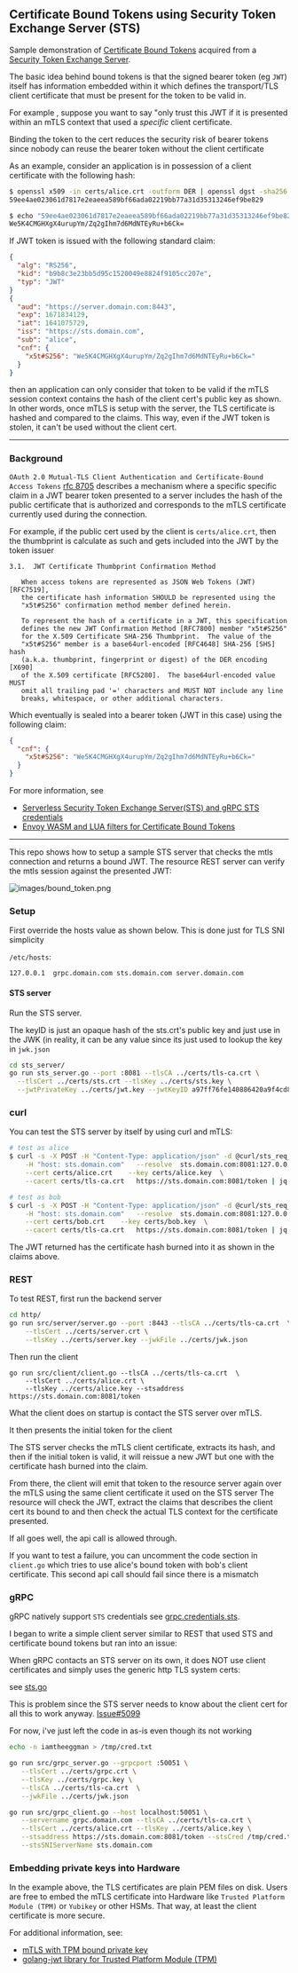 ## Certificate Bound Tokens using Security Token Exchange Server (STS)

Sample demonstration of [Certificate Bound Tokens](https://tools.ietf.org/html/rfc8705) acquired from a [Security Token Exchange Server](https://datatracker.ietf.org/doc/html/rfc8693).

The basic idea behind bound tokens is that the signed bearer token (eg `JWT`) itself has information embedded within it which defines the transport/TLS client certificate that must be present for the token to be valid in.

For example , suppose you want to say "only trust this JWT if it is presented within an mTLS context that used a _specific_ client certificate.

Binding the token to the cert reduces the security risk of bearer tokens since nobody can reuse the bearer token without the client certificate

As an example, consider an application is in possession of a client certificate with the following hash:

```bash
$ openssl x509 -in certs/alice.crt -outform DER | openssl dgst -sha256 | cut -d" " -f2
59ee4ae023061d7817e2eaeea589bf66ada02219bb77a31d35313246ef9be829

$ echo "59ee4ae023061d7817e2eaeea589bf66ada02219bb77a31d35313246ef9be829" | xxd -r -p - | openssl enc -a 
We5K4CMGHXgX4urupYm/Zq2gIhm7d6MdNTEyRu+b6Ck=
```

If JWT token is issued with the following standard claim:


```json
{
  "alg": "RS256",
  "kid": "b9b8c3e23bb5d95c1520049e8824f9105cc207e",
  "typ": "JWT"
}
{
  "aud": "https://server.domain.com:8443",
  "exp": 1671834129,
  "iat": 1641075729,
  "iss": "https://sts.domain.com",
  "sub": "alice",
  "cnf": {
    "x5t#S256": "We5K4CMGHXgX4urupYm/Zq2gIhm7d6MdNTEyRu+b6Ck="
  }
}
```

then an application can only consider that token to be valid if the mTLS session context contains the hash of the client cert's public key as shown.  In other words, once mTLS is setup with the server, the TLS certificate is hashed and compared to the claims.  This way, even if the JWT token is stolen, it can't be used without the client cert.

---

### Background

`OAuth 2.0 Mutual-TLS Client Authentication and Certificate-Bound Access Tokens` [rfc 8705](https://tools.ietf.org/html/rfc8705) describes a mechanism where a specific specific claim in a JWT bearer token presented to a server includes the hash of the public certificate that is authorized and corresponds to the mTLS certificate currently used during the connection.

For example, if the public cert used by the client is `certs/alice.crt`, then the thumbprint is calculate as such and gets included into the JWT by the token issuer

```text
3.1.  JWT Certificate Thumbprint Confirmation Method

   When access tokens are represented as JSON Web Tokens (JWT)[RFC7519],
   the certificate hash information SHOULD be represented using the
   "x5t#S256" confirmation method member defined herein.

   To represent the hash of a certificate in a JWT, this specification
   defines the new JWT Confirmation Method [RFC7800] member "x5t#S256"
   for the X.509 Certificate SHA-256 Thumbprint.  The value of the
   "x5t#S256" member is a base64url-encoded [RFC4648] SHA-256 [SHS] hash
   (a.k.a. thumbprint, fingerprint or digest) of the DER encoding [X690]
   of the X.509 certificate [RFC5280].  The base64url-encoded value MUST
   omit all trailing pad '=' characters and MUST NOT include any line
   breaks, whitespace, or other additional characters.
```

Which eventually is sealed into a bearer token (JWT in this case) using the following claim:

```json
{
  "cnf": {
    "x5t#S256": "We5K4CMGHXgX4urupYm/Zq2gIhm7d6MdNTEyRu+b6Ck="
  }
}
```

For more information, see

* [Serverless Security Token Exchange Server(STS) and gRPC STS credentials](https://github.com/salrashid123/sts_server)
* [Envoy WASM and LUA filters for Certificate Bound Tokens](https://github.com/salrashid123/envoy_cert_bound_token)

---

This repo shows how to setup a sample STS server that checks the mtls connection and returns a bound JWT.  The resource REST server can verify the mtls session against the presented JWT:


![images/bound_token.png](images/bound_token.png)


### Setup

First override the hosts value as shown below.  This is done just for TLS SNI simplicity

`/etc/hosts`:

```
127.0.0.1  grpc.domain.com sts.domain.com server.domain.com
```

#### STS server

Run the STS server.  

The keyID is just an opaque hash of the sts.crt's public key and just use in the JWK (in reality, it can be any value since its just used to lookup the key in `jwk.json`

```bash
cd sts_server/
go run sts_server.go --port :8081 --tlsCA ../certs/tls-ca.crt \
  --tlsCert ../certs/sts.crt --tlsKey ../certs/sts.key \
  --jwtPrivateKey ../certs/jwt.key --jwtKeyID a97ff76fe140886420a9f4cd8fedeab1514a45e9
```

### curl

You can test the STS server by itself by using curl and mTLS:

```bash
# test as alice
$ curl -s -X POST -H "Content-Type: application/json" -d @curl/sts_req_alice.json  \
    -H "host: sts.domain.com"   --resolve  sts.domain.com:8081:127.0.0.1 \
    --cert certs/alice.crt    --key certs/alice.key  \
    --cacert certs/tls-ca.crt   https://sts.domain.com:8081/token | jq '.'

# test as bob
$ curl -s -X POST -H "Content-Type: application/json" -d @curl/sts_req_bob.json  \
    -H "host: sts.domain.com"   --resolve  sts.domain.com:8081:127.0.0.1 \
    --cert certs/bob.crt    --key certs/bob.key  \
    --cacert certs/tls-ca.crt   https://sts.domain.com:8081/token | jq '.'
```

The JWT returned has the certificate hash burned into it as shown in the claims above.

### REST

To test REST, first run the backend server

```bash
cd http/
go run src/server/server.go --port :8443 --tlsCA ../certs/tls-ca.crt  \
    --tlsCert ../certs/server.crt \
    --tlsKey ../certs/server.key --jwkFile ../certs/jwk.json
```

Then run the client

```
go run src/client/client.go --tlsCA ../certs/tls-ca.crt  \
    --tlsCert ../certs/alice.crt \
    --tlsKey ../certs/alice.key --stsaddress https://sts.domain.com:8081/token
```

What the client does on startup is contact the STS server over mTLS.

It then presents the initial token for the client

The STS server checks the mTLS client certificate, extracts its hash, and then if the initial token is valid, it will reissue a new JWT but one with the certificate hash burned into the claim.

From there, the client will emit that token to the resource server again over the mTLS using the same client certificate it used on the STS server  The resource will check the JWT, extract the claims that describes the client cert its bound to and then check the actual TLS context for the certificate presented.

If all goes well, the api call is allowed through.

If you want to test a failure, you can uncomment the code section in `client.go` which tries to use alice's bound token with bob's client certificate.  This second api call should fail since there is a mismatch

### gRPC

gRPC natively support `STS` credentials see [grpc.credentials.sts](https://pkg.go.dev/google.golang.org/grpc/credentials/sts).

I began to write a simple client server similar to REST that used STS and certificate bound tokens but ran into an issue:

When gRPC contacts an STS server on its own, it does NOT use client certificates and simply uses the generic http TLS system certs:

see [sts.go](https://github.com/grpc/grpc-go/blob/master/credentials/sts/sts.go#L195-L204)

This is problem since the STS server needs to know about the client cert for all this to work anyway. [Issue#5099](https://github.com/grpc/grpc-go/issues/5099)

For now, i've just left the code in as-is even though its not working

```bash
echo -n iamtheeggman > /tmp/cred.txt

go run src/grpc_server.go --grpcport :50051 \
   --tlsCert ../certs/grpc.crt \
   --tlsKey ../certs/grpc.key \
   --tlsCA ../certs/tls-ca.crt  \
   --jwkFile ../certs/jwk.json

go run src/grpc_client.go --host localhost:50051 \
   --servername grpc.domain.com --tlsCA ../certs/tls-ca.crt \
   --tlsCert ../certs/alice.crt --tlsKey ../certs/alice.key \
   --stsaddress https://sts.domain.com:8081/token --stsCred /tmp/cred.txt \
   --stsSNIServerName sts.domain.com
```

### Embedding private keys into Hardware

In the example above, the TLS certificates are plain PEM files on disk.  Users are free to embed the mTLS certificate into Hardware
like `Trusted Platform Module (TPM)` or `Yubikey` or other HSMs.  That way, at least the client certificate is more secure.


For additional information, see:

* [mTLS with TPM bound private key](https://github.com/salrashid123/go_tpm_https_embed)
* [golang-jwt library for Trusted Platform Module (TPM)](https://blog.salrashid.dev/articles/2021/go-jwt-tpm/)